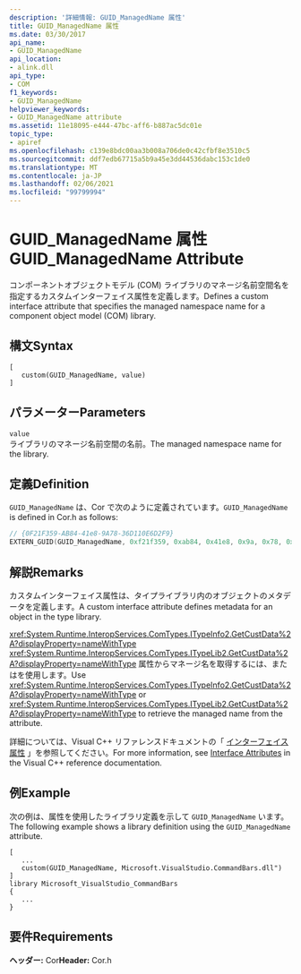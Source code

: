 ```yaml
---
description: '詳細情報: GUID_ManagedName 属性'
title: GUID_ManagedName 属性
ms.date: 03/30/2017
api_name:
- GUID_ManagedName
api_location:
- alink.dll
api_type:
- COM
f1_keywords:
- GUID_ManagedName
helpviewer_keywords:
- GUID_ManagedName attribute
ms.assetid: 11e18095-e444-47bc-aff6-b887ac5dc01e
topic_type:
- apiref
ms.openlocfilehash: c139e8bdc00aa3b008a706de0c42cfbf8e3510c5
ms.sourcegitcommit: ddf7edb67715a5b9a45e3dd44536dabc153c1de0
ms.translationtype: MT
ms.contentlocale: ja-JP
ms.lasthandoff: 02/06/2021
ms.locfileid: "99799994"
---
```

# <a name="guid_managedname-attribute"></a><span data-ttu-id="da535-103">GUID_ManagedName 属性</span><span class="sxs-lookup"><span data-stu-id="da535-103">GUID_ManagedName Attribute</span></span>

<span data-ttu-id="da535-104">コンポーネントオブジェクトモデル (COM) ライブラリのマネージ名前空間名を指定するカスタムインターフェイス属性を定義します。</span><span class="sxs-lookup"><span data-stu-id="da535-104">Defines a custom interface attribute that specifies the managed namespace name for a component object model (COM) library.</span></span>  
  
## <a name="syntax"></a><span data-ttu-id="da535-105">構文</span><span class="sxs-lookup"><span data-stu-id="da535-105">Syntax</span></span>  
  
```idl
[  
   custom(GUID_ManagedName, value)  
]  
```  
  
## <a name="parameters"></a><span data-ttu-id="da535-106">パラメーター</span><span class="sxs-lookup"><span data-stu-id="da535-106">Parameters</span></span>  

 `value`  
 <span data-ttu-id="da535-107">ライブラリのマネージ名前空間の名前。</span><span class="sxs-lookup"><span data-stu-id="da535-107">The managed namespace name for the library.</span></span>  
  
## <a name="definition"></a><span data-ttu-id="da535-108">定義</span><span class="sxs-lookup"><span data-stu-id="da535-108">Definition</span></span>  

 <span data-ttu-id="da535-109">`GUID_ManagedName` は、Cor で次のように定義されています。</span><span class="sxs-lookup"><span data-stu-id="da535-109">`GUID_ManagedName` is defined in Cor.h as follows:</span></span>  
  
```cpp
// {0F21F359-AB84-41e8-9A78-36D110E6D2F9}  
EXTERN_GUID(GUID_ManagedName, 0xf21f359, 0xab84, 0x41e8, 0x9a, 0x78, 0x36, 0xd1, 0x10, 0xe6, 0xd2, 0xf9);  
```  
  
## <a name="remarks"></a><span data-ttu-id="da535-110">解説</span><span class="sxs-lookup"><span data-stu-id="da535-110">Remarks</span></span>  

 <span data-ttu-id="da535-111">カスタムインターフェイス属性は、タイプライブラリ内のオブジェクトのメタデータを定義します。</span><span class="sxs-lookup"><span data-stu-id="da535-111">A custom interface attribute defines metadata for an object in the type library.</span></span>  
  
 <span data-ttu-id="da535-112"><xref:System.Runtime.InteropServices.ComTypes.ITypeInfo2.GetCustData%2A?displayProperty=nameWithType> <xref:System.Runtime.InteropServices.ComTypes.ITypeLib2.GetCustData%2A?displayProperty=nameWithType> 属性からマネージ名を取得するには、またはを使用します。</span><span class="sxs-lookup"><span data-stu-id="da535-112">Use <xref:System.Runtime.InteropServices.ComTypes.ITypeInfo2.GetCustData%2A?displayProperty=nameWithType> or <xref:System.Runtime.InteropServices.ComTypes.ITypeLib2.GetCustData%2A?displayProperty=nameWithType> to retrieve the managed name from the attribute.</span></span>  
  
 <span data-ttu-id="da535-113">詳細については、Visual C++ リファレンスドキュメントの「 [インターフェイス属性](/cpp/windows/attributes/interface-attributes) 」を参照してください。</span><span class="sxs-lookup"><span data-stu-id="da535-113">For more information, see [Interface Attributes](/cpp/windows/attributes/interface-attributes) in the Visual C++ reference documentation.</span></span>  
  
## <a name="example"></a><span data-ttu-id="da535-114">例</span><span class="sxs-lookup"><span data-stu-id="da535-114">Example</span></span>  

 <span data-ttu-id="da535-115">次の例は、属性を使用したライブラリ定義を示して `GUID_ManagedName` います。</span><span class="sxs-lookup"><span data-stu-id="da535-115">The following example shows a library definition using the `GUID_ManagedName` attribute.</span></span>  
  
```idl
[  
   ...  
   custom(GUID_ManagedName, Microsoft.VisualStudio.CommandBars.dll")  
]  
library Microsoft_VisualStudio_CommandBars  
{  
   ...  
}  
```  
  
## <a name="requirements"></a><span data-ttu-id="da535-116">要件</span><span class="sxs-lookup"><span data-stu-id="da535-116">Requirements</span></span>  

 <span data-ttu-id="da535-117">**ヘッダー:** Cor</span><span class="sxs-lookup"><span data-stu-id="da535-117">**Header:** Cor.h</span></span>
